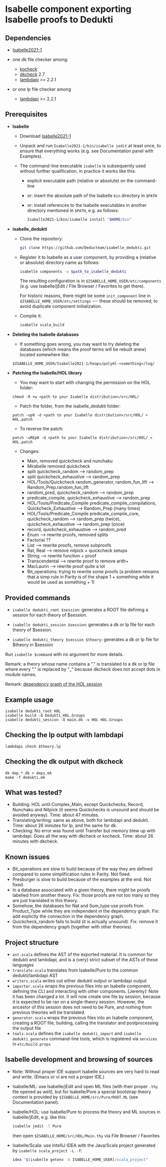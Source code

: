 # Isabelle component exporting Isabelle proofs to Dedukti

## Dependencies

* [Isabelle2021-1](https://isabelle.sketis.net/website-Isabelle2021-1)

* one dk file checker among:

    - [kocheck](https://github.com/01mf02/kontroli-rs)
    - [dkcheck](https://github.com/Deducteam/Dedukti) 2.7
    - [lambdapi](https://github.com/Deducteam/lambdapi) >= 2.2.1

* or one lp file checker among

    - [lambdapi](https://github.com/Deducteam/lambdapi) >= 2.2.1


## Prerequisites

  * **Isabelle**

      - Download [Isabelle2021-1](https://isabelle.sketis.net/website-Isabelle2021-1)

      - Unpack and run `Isabelle2021-1/bin/isabelle jedit` at least
        once, to ensure that everything works (e.g. see Documentation
        panel with Examples).

      - The command-line executable `isabelle` is subsequently used
        without further qualification, in practice it works like this:

          + explicit executable path (relative or absolute) on the command-line

          + or: insert the absolute path of the Isabelle `bin`
            directory in `$PATH`

          + or: install references to the Isabelle executables in
            another directory mentioned in `$PATH`, e.g. as follows:
            ```bash
            Isabelle2021-1/bin/isabelle install "$HOME/bin"
            ```

  * **isabelle_dedukti**

      - Clone the repository:
        ```bash
        git clone https://github.com/Deducteam/isabelle_dedukti.git
        ```

      - Register it to Isabelle as a user component, by providing a
        (relative or absolute) directory name as follows:
        ```bash
        isabelle components -u $path_to_isabelle_dedukti
        ```
        The resulting configuration is in `$ISABELLE_HOME_USER/etc/components`
        (e.g. use Isabelle/jEdit / File Browser / Favorites to get there).

        For historic reasons, there might be some `init_component`
        line in `$ISABELLE_HOME_USER/etc/settings` --- these should be
        removed, to avoid duplicate component initialization.

      - Compile it:
        ```bash
        isabelle scala_build
        ```

  * **Deleting the Isabelle databases**

    - If something goes wrong, you may want to try deleting the databases (which means the proof terms will be rebuilt anew) located somewhere like:

    ```
    $ISABELLE_HOME_USER/Isabelle2021-1/heaps/polyml-<something>/log/
    ```

  * **Patching the Isabelle/HOL library**

    - You may want to start with changing the permission on the HOL folder:

    ```
    chmod -R +w <path to your Isabelle distribution>/src/HOL/
    ```

    - Patch the folder, from the isabelle_dedukti folder:

    ```
    patch -up0 -d <path to your Isabelle distribution>/src/HOL/ < HOL.patch
    ```

    - To reverse the patch:

    ```
    patch -uREp0 -d <path to your Isabelle distribution>/src/HOL/ < HOL.patch
    ```

    - Changes:

        - Main, removed quickcheck and nunchaku
        - Mirabelle removed quickcheck
        - split quickcheck_random --> random_prep
        - split quickcheck_exhaustive --> random_prep
        - HOL/Tools/Quickcheck random_generator, random_fun_lift --> Random_Prep.random_fun_lift
        - random_pred, quickcheck_random --> random_prep
        - predicate_compile, quickcheck_exhaustive --> random_prep
        - HOL/Tools/Predicate_Compile predicate_compile_compilations, Quickcheck_Exhaustive --> Random_Prep (many times)
        - HOL/Tools/Predicate_Compile predicate_compile_core, quickcheck_random --> random_prep (twice), quickcheck_exhaustive --> random_prep (once)
        - record, quickcheck_exhaustive --> random_pred
        - Enum --> rewrite proofs, removed splits
        - Factorial ??
        - List --> rewrite proofs, remove subproofs
        - Rat, Real --> remove nitpick + quickcheck setups
        - String --> rewrite function + proof
        - Transcendental --> rewrite proof to remove arith+
        - MacLaurin --> rewrite proof quite a lot
        - Bit_operations: trying to rewrite some proofs (a problem remains that a simp rule in Parity is of the shape 1 + something while it would be used as something + 1)


## Provided commands

- `isabelle dedukti_root $session`: generates a ROOT file defining a session for each theory of $session.

- `isabelle dedukti_session $session`: generates a dk or lp file for each theory of $session.

- `isabelle dedukti_theory $session $theory`: generates a dk or lp file for $theory in $session

Run `isabelle $command` with no argument for more details.

Remark: a theory whose name contains a "." is translated to a dk or lp file where every "." is replaced by "_" because dkcheck does not accept dots in module names.

Remark: [dependency graph of the HOL session](https://isabelle.in.tum.de/website-Isabelle2021-1/dist/library/HOL/HOL/session_graph.pdf)


## Example usage

```
isabelle dedukti_root HOL
isabelle build -b Dedukti_HOL.Groups
isabelle dedukti_session -O main.dk -v HOL HOL.Groups
```

## Checking the lp output with lambdapi

```
lambdapi check $theory.lp
```


## Checking the dk output with dkcheck

```
dk dep *.dk > deps.mk
make -f dedukti.mk
```


## What was tested?

  * Building: HOL until Complex_Main, except Quickchecks, Record, Nunchaku and Nitpick (it seems Quickchecks is unsound and should be avoided anyway). Time: about 47 minutes.
  * Translating/writing: same as above, both for lambdapi and dedukti. Time: about 26 minutes for lp, and the same for dk.
  * Checking: No error was found until Transfer but memory blew up with lambdapi. Goes all the way with dkcheck or kocheck. Time: about 26 minutes with dkcheck.


## Known issues

  * Bit_operations are slow to build because of the way they are defined compared to some simplification rules in Parity. Not fixed.
  * Presburger is slow to build because of the examples at the end. Not fixed.
  * In a database associated with a given theory, there might be proofs labelled from another theory. Fix: those proofs are not too many so they are just translated in this theory.
  * Somehow, the databases for Nat and Sum_type use proofs from Product_Type while they are independent in the dependency graph. Fix: add explictly the connection in the dependency graph.
  * Quickcheck_random fails to build (it is actually unsound). Fix: remove it from the dependency graph (together with other theories).


## Project structure

- `ast.scala` defines the AST of the exported material. It is common for dedukti and lambdapi, and is a (very) strict subset of the ASTs of these languages
- `translate.scala` translates from Isabelle/Pure to the common dedukti/lambdapi AST
- `writers.scala` writes out either dedukti output or lambdapi output
- `importer.scala` wraps the previous files into an Isabelle component, defining the CLI and interacting with other components. [Jeremy]: Note it has been changed a lot. It will now create one file by session, because it is expected to be ran on a single-theory session. However, the ancestor of this session does not need to be Pure, and nothing from previous theories will be translated.
- `generator.scala` wraps the previous files into an Isabelle component, creating a ROOT file, building, calling the translator and postprocessing the output file
- `tools.scala` defines the `isabelle dedukti_import` and `isabelle dedukti_generate` command-line tools, which is registered via `services` in `etc/build.props`


## Isabelle development and browsing of sources

* Note: Without proper IDE support Isabelle sources are very hard to
  read and write. (Emacs or vi are not a proper IDE.)

* Isabelle/ML: use Isabelle/jEdit and open ML files (with their proper
  `.thy` file opened as well), but for Isabelle/Pure a special
  bootstrap theory context is provided by
  `$ISABELLE_HOME/src/Pure/ROOT.ML` (see Documentation panel).

* Isabelle/HOL: use Isabelle/Pure to process the theory and ML sources
  in Isabelle/jEdit, e.g. like this:
  ```bash
  isabelle jedit -l Pure
  ```
  then open `$ISABELLE_HOME/src/HOL/Main.thy` via File Browser / Favorites

* Isabelle/Scala: use IntelliJ IDEA with the Java/Scala project generated
  by `isabelle scala_project -L -f`:
  ```bash
  idea "$(isabelle getenv -b ISABELLE_HOME_USER)/scala_project"
  ```
